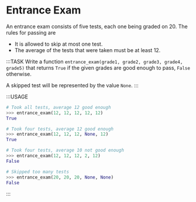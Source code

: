 # Entrance Exam

An entrance exam consists of five tests, each one being graded on 20.
The rules for passing are

* It is allowed to skip at most one test.
* The average of the tests that were taken must be at least 12.

:::TASK
Write a function `entrance_exam(grade1, grade2, grade3, grade4, grade5)` that returns `True` if the given grades are good enough to pass, `False` otherwise.

A skipped test will be represented by the value `None`.
:::

:::USAGE

```python
# Took all tests, average 12 good enough
>>> entrance_exam(12, 12, 12, 12, 12)
True

# Took four tests, average 12 good enough
>>> entrance_exam(12, 12, 12, None, 12)
True

# Took four tests, average 10 not good enough
>>> entrance_exam(12, 12, 12, 2, 12)
False

# Skipped too many tests
>>> entrance_exam(20, 20, 20, None, None)
False
```

:::
